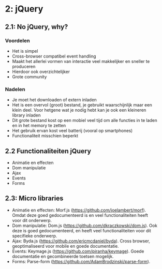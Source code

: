 2: jQuery
====

## 2.1: No jQuery, why?
### Voordelen
- Het is simpel
- Cross-browser compatibel event handling
- Maakt het allerlei vormen van interactie veel makkelijker en sneller te produceren
- Hierdoor ook overzichtelijker
- Grote community

### Nadelen
- Je moet het downloaden of extern inladen
- Het is een overvol (groot) bestand, je gebruikt waarschijnlijk maar een klein deel. Voor hetgene wat je nodig hebt kan je ook een kleineren library inladen
- Dit grote bestand kost op een mobiel veel tijd om alle functies in te laden en in het memory te zetten
- Het gebruik ervan kost veel batterij (vooral op smartphones)
- Functionaliteit misschien beperkt

## 2.2 Functionaliteiten jQuery
- Animatie en effecten
- Dom manipulatie
- Ajax
- Events
- Forms

## 2.3: Micro libraries
- Animatie en effecten: Morf.js (<https://github.com/joelambert/morf>). Omdat deze goed gedocumenteerd is en veel functionaliteiten heeft voor dit onderwerp.
- Dom manipulatie: Dom.js (<https://github.com/dkraczkowski/dom.js>). Ook deze is goed gedocumenteerd, en heeft veel functionaliteiten voor dit specifieke onderwerp.
- Ajax: Byda.js (<https://github.com/ericmcdaniel/byda>). Cross browser, geoptimaliseerd voor mobile en goede documentatie.
- Events: Keymage.js (<https://github.com/piranha/keymage>). Goede documentatie en gecombineerde toetsen mogelijk.
- Forms: Parse-form (<https://github.com/AdamBrodzinski/parse-form>).